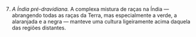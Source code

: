 ﻿7. *A Índia pré-dravidiana.* A complexa mistura de raças na Índia — abrangendo todas as raças da Terra, mas especialmente a verde, a alaranjada e a negra — manteve uma cultura ligeiramente acima daquela das regiões distantes.